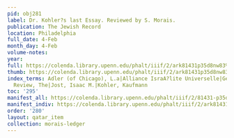 ```yaml
---
pid: obj281
label: Dr. Kohler?s last Essay. Reviewed by S. Morais.
publication: The Jewish Record
location: Philadelphia
full_date: 4-Feb
month_day: 4-Feb
volume-notes:
year:
full: https://colenda.library.upenn.edu/phalt/iiif/2/ark81431p35d8nw83%2FSHA256E-s8165451--c03a4eb2c37a886fd18e59c4bb6a5583a7b6204a53cf9ebab5d232c946b4c39d.jpeg/full/3500,/0/default.jpg
thumb: https://colenda.library.upenn.edu/phalt/iiif/2/ark81431p35d8nw83%2FSHA256E-s8165451--c03a4eb2c37a886fd18e59c4bb6a5583a7b6204a53cf9ebab5d232c946b4c39d.jpeg/full/!200,200/0/default.jpg
index_terms: Adler (of Chicago), L.a|Alliance IsraA?lite Universelle|Geiger, Abraham|Hebrew
  Review, The|Jost, Isaac M.|Kohler, Kaufmann
toc: '295'
manifest_all: https://colenda.library.upenn.edu/phalt/iiif/2/81431-p35d8nw83/manifest
manifest_indiv: https://colenda.library.upenn.edu/phalt/iiif/2/ark81431p35d8nw83%2FSHA256E-s8165451--c03a4eb2c37a886fd18e59c4bb6a5583a7b6204a53cf9ebab5d232c946b4c39d.jpeg
order: '280'
layout: qatar_item
collection: morais-ledger
---
```

